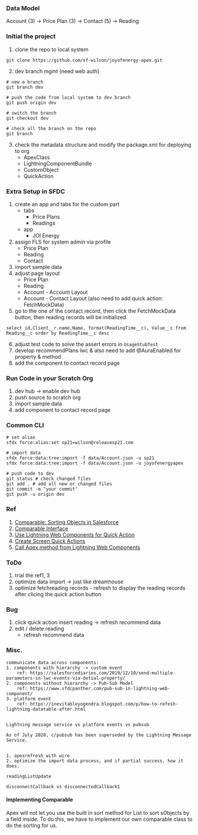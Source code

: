 ### Data Model
Account (3) -> Price Plan (3) -> Contact (5) -> Reading

### Initial the project
1. clone the repo to local system
```
git clone https://github.com/sf-wilson/joyofenergy-apex.git
```
2. dev branch mgmt (need web auth)
```
# new a branch
git branch dev

# push the code from local system to dev branch
git push origin dev

# switch the branch
git checkout dev

# check all the branch on the repo
git branch
```
3. check the metadata structure and modify the package.xml for deploying to org
    - ApexClass
    - LightningComponentBundle
    - CustomObject
    - QuickAction

### Extra Setup in SFDC
1. create an app and tabs for the custom part
    - tabs
        * Price Plans
        * Readings
    - app
        * JOI Energy
2. assign FLS for system admin via profile
    - Price Plan
    - Reading
    - Contact
3. import sample data
4. adjust page layout
    - Price Plan
    - Reading
    - Account - Account Layout
    - Account - Contact Layout (also need to add quick action: FetchMockData)
5. go to the one of the contact record, then click the FetchMockData button, then reading records will be initialized.
```
select id,Client__r.name,Name, format(ReadingTime__c), Value__c from Reading__c order by ReadingTime__c desc
```
6. adjust test code to solve the assert errors in `UsageStubTest`
7. develop recommendPlans lwc & also need to add @AuraEnabled for property & method
8. add the component to contact record page

### Run Code in your Scratch Org
1. dev hub -> enable dev hub
2. push source to scratch org
3. import sample data
4. add component to contact record page

### Common CLI
```
# set alias
sfdx force:alias:set sp21=wilson@releasesp21.com

# import data
sfdx force:data:tree:import -f data/Account.json -u sp21
sfdx force:data:tree:import -f data/Account.json -u joyofenergyapex

# push code to dev
git status # check changed files
git add . # add all new or changed files
git commit -m "your commit"
git push -u origin dev
```

### Ref
1. [Comparable: Sorting Objects in Salesforce](https://blog.deadlypenguin.com/2015/10/10/comparable-sorting-objects-in-salesforce/)
2. [Comparable Interface](https://developer.salesforce.com/docs/atlas.en-us.apexref.meta/apexref/apex_comparable.htm)
3. [Use Lightning Web Components for Quick Action](https://newstechnologystuff.com/2021/06/14/use-lightning-web-components-for-quick-action/)
4. [Create Screen Quick Actions](https://developer.salesforce.com/docs/component-library/documentation/en/lwc/lwc.use_quick_actions_screen)
5. [Call Apex method from Lightning Web Components](https://www.apexhours.com/call-apex-method-from-lightning-web-components/)

### ToDo
1. trial the ref1, 3
2. optimize data import -> just like dreamhouse
3. optimize fetchreading records - refresh to display the reading records after clicing the quick action button

### Bug
1. click quick action
	insert reading
	-> refresh recommend data
2. edit / delete reading
	- refresh recommend data 

### Misc.
```
communicate data across components:
1. components with hierarchy -> custom event
	ref: https://salesforcediaries.com/2019/12/10/send-multiple-parameters-in-lwc-events-via-detial-property/
2. components without hierarchy -> Pub-Sub Model
	ref: https://www.sfdcpanther.com/pub-sub-in-lightning-web-component/
3. platform event
	ref: https://inevitableyogendra.blogspot.com/p/how-to-refesh-lightning-datatable-after.html


Lightning message service vs platform events vs pubsub

As of July 2020, c/pubsub has been superseded by the Lightning Message Service.


1. apexrefresh with wire
2. optimize the import data process, and if partial success, how it does.

readingListUpdate

disconnectCallback vs disconnectedCallback1
```

#### Implementing Comparable
Apex will not let you use the built in sort method for List to sort sObjects by a field inside. To do this, we have to implement our own comparable class to do the sorting for us.